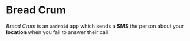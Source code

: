 # Bread Crum

_Bread Crum_ is an ```android``` app which sends a **SMS** the person about your **location** when you fail to answer their call. 